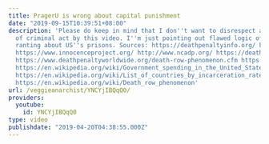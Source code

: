 ```yaml
---
title: PragerU is wrong about capital punishment
date: "2019-09-15T10:39:51+08:00"
description: 'Please do keep in mind that I don''t want to disrespect any victims
  of criminal act by this video. I''m just pointing out flawed logic of PragerU and
  ranting about US''s prisons. Sources: https://deathpenaltyinfo.org/ https://www.recidivism.com/
  https://www.innocenceproject.org/ http://www.ncadp.org/ https://deathpenalty.org/
  https://www.deathpenaltyworldwide.org/death-row-phenomenon.cfm https://www.amnesty.org/en/what-we-do/death-penalty/
  https://en.wikipedia.org/wiki/Government_spending_in_the_United_States https://en.wikipedia.org/wiki/Prison%E2%80%93industrial_complex#Prison_labor
  https://en.wikipedia.org/wiki/List_of_countries_by_incarceration_rate#Europe https://en.wikipedia.org/wiki/Cheshire,_Connecticut,_home_invasion_murders#Home_invasion
  https://en.wikipedia.org/wiki/Death_row_phenomenon'
url: /veggieanarchist/YNCYjIBQqQ0/
providers:
  youtube:
    id: YNCYjIBQqQ0
type: video
publishdate: "2019-04-20T04:38:55.000Z"
---
```

